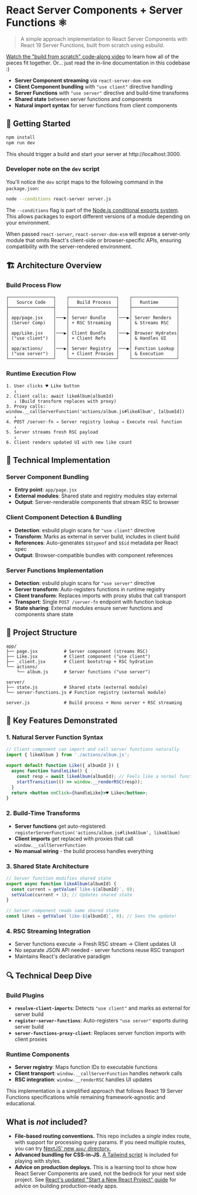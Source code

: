 # React Server Components + Server Functions ⚛️

> A simple approach implementation to React Server Components with React 19 Server Functions, built from scratch using esbuild.

[Watch the "build from scratch" code-along video](https://www.youtube.com/watch?v=MaebEqhZR84) to learn how all of the pieces fit together. Or... just read the in-line documentation in this codebase :)

- **Server Component streaming** via `react-server-dom-esm`
- **Client Component bundling** with `"use client"` directive handling
- **Server Functions** with `"use server"` directive and build-time transforms
- **Shared state** between server functions and components
- **Natural import syntax** for server functions from client components

## 🚀 Getting Started

```bash
npm install
npm run dev
```

This should trigger a build and start your server at http://localhost:3000.

### Developer note on the `dev` script

You'll notice the `dev` script maps to the following command in the `package.json`:

```bash
node --conditions react-server server.js
```

The `--conditions` flag is part of the [Node.js conditional exports system](https://nodejs.org/api/cli.html#-c-condition---conditionscondition). This allows packages to export different versions of a module depending on your environment.

When passed `react-server`, `react-server-dom-esm` will expose a server-only module that omits React's client-side or browser-specific APIs, ensuring compatibility with the server-rendered environment.

## 🏗️ Architecture Overview

### Build Process Flow

```
┌─────────────────┐    ┌──────────────────┐    ┌─────────────────┐
│   Source Code   │    │   Build Process  │    │   Runtime       │
├─────────────────┤    ├──────────────────┤    ├─────────────────┤
│                 │    │                  │    │                 │
│ app/page.jsx    │───▶│ Server Bundle    │───▶│ Server Renders  │
│ (Server Comp)   │    │ + RSC Streaming  │    │ & Streams RSC   │
│                 │    │                  │    │                 │
│ app/Like.jsx    │───▶│ Client Bundle    │───▶│ Browser Hydrates│
│ ("use client")  │    │ + Client Refs    │    │ & Handles UI    │
│                 │    │                  │    │                 │
│ app/actions/    │───▶│ Server Registry  │───▶│ Function Lookup │
│ ("use server")  │    │ + Client Proxies │    │ & Execution     │
└─────────────────┘    └──────────────────┘    └─────────────────┘
```

### Runtime Execution Flow

```
1. User clicks ♥ Like button
   ↓
2. Client calls: await likeAlbum(albumId)
   ↓ (Build transform replaces with proxy)
3. Proxy calls: window.__callServerFunction('actions/album.js#likeAlbum', [albumId])
   ↓
4. POST /server-fn → Server registry lookup → Execute real function
   ↓
5. Server streams fresh RSC payload
   ↓
6. Client renders updated UI with new like count
```

## 🔧 Technical Implementation

### Server Component Bundling

- **Entry point**: `app/page.jsx`
- **External modules**: Shared state and registry modules stay external
- **Output**: Server-renderable components that stream RSC to browser

### Client Component Detection & Bundling

- **Detection**: esbuild plugin scans for `"use client"` directive
- **Transform**: Marks as external in server build, includes in client build
- **References**: Auto-generates `$$typeof` and `$$id` metadata per React spec
- **Output**: Browser-compatible bundles with component references

### Server Functions Implementation

- **Detection**: esbuild plugin scans for `"use server"` directive
- **Server transform**: Auto-registers functions in runtime registry
- **Client transform**: Replaces imports with proxy stubs that call transport
- **Transport**: Single `POST /server-fn` endpoint with function lookup
- **State sharing**: External modules ensure server functions and components share state

## 📁 Project Structure

```
app/
├── page.jsx          # Server component (streams RSC)
├── Like.jsx          # Client component ("use client")
├── _client.jsx       # Client bootstrap + RSC hydration
└── actions/
    └── album.js      # Server functions ("use server")

server/
├── state.js          # Shared state (external module)
└── server-functions.js # Function registry (external module)

server.js             # Build process + Hono server + RSC streaming
```

## 🎯 Key Features Demonstrated

### 1. Natural Server Function Syntax

```jsx
// Client component can import and call server functions naturally
import { likeAlbum } from './actions/album.js';

export default function Like({ albumId }) {
  async function handleLike() {
    const resp = await likeAlbum(albumId); // Feels like a normal function!
    startTransition(() => window.__renderRSC(resp));
  }
  return <button onClick={handleLike}>♥ Like</button>;
}
```

### 2. Build-Time Transforms

- **Server functions** get auto-registered: `registerServerFunction('actions/album.js#likeAlbum', likeAlbum)`
- **Client imports** get replaced with proxies that call `window.__callServerFunction`
- **No manual wiring** - the build process handles everything

### 3. Shared State Architecture

```jsx
// Server function modifies shared state
export async function likeAlbum(albumId) {
  const current = getValue(`like-${albumId}`, 0);
  setValue(current + 1); // Updates shared state
}

// Server component reads same shared state
const likes = getValue(`like-${albumId}`, 0); // Sees the update!
```

### 4. RSC Streaming Integration

- Server functions execute → Fresh RSC stream → Client updates UI
- No separate JSON API needed - server functions reuse RSC transport
- Maintains React's declarative paradigm

## 🔍 Technical Deep Dive

### Build Plugins

- **`resolve-client-imports`**: Detects `"use client"` and marks as external for server build
- **`register-server-functions`**: Auto-registers `"use server"` exports during server build
- **`server-functions-proxy-client`**: Replaces server function imports with client proxies

### Runtime Components

- **Server registry**: Maps function IDs to executable functions
- **Client transport**: `window.__callServerFunction` handles network calls
- **RSC integration**: `window.__renderRSC` handles UI updates

This implementation is a simplified approach that follows React 19 Server Functions specifications while remaining framework-agnostic and educational.

## What is _not_ included?

- **File-based routing conventions.** This repo includes a _single_ index route, with support for processing query params. If you need multiple routes, you can try [NextJS' new `app/` directory.](https://beta.nextjs.org/docs/routing/defining-routes)
- **Advanced bundling for CSS-in-JS.** [A Tailwind script](https://tailwindcss.com/docs/installation/play-cdn) is included for playing with styles.
- **Advice on production deploys.** This is a learning tool to show how React Server Components are used, not the bedrock for your next side project. See [React's updated "Start a New React Project" guide](https://react.dev/learn/start-a-new-react-project) for advice on building production-ready apps.
